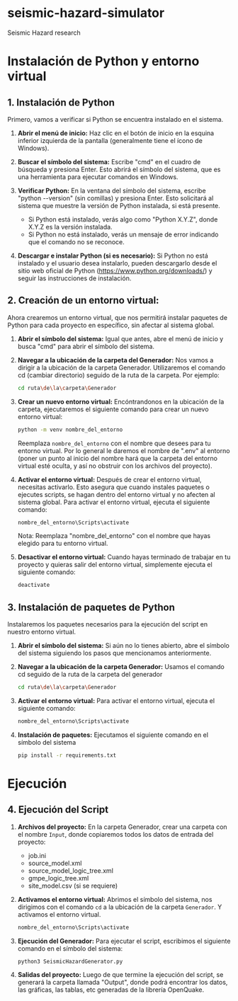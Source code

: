 # seismic-hazard-simulator
Seismic Hazard research


# Instalación de Python y entorno virtual

## 1. Instalación de Python

Primero, vamos a verificar si Python se encuentra instalado en el sistema.

1. **Abrir el menú de inicio:** Haz clic en el botón de inicio en la esquina inferior izquierda de la pantalla (generalmente tiene el ícono de Windows).

2. **Buscar el símbolo del sistema:** Escribe "cmd" en el cuadro de búsqueda y presiona Enter. Esto abrirá el símbolo del sistema, que es una herramienta para ejecutar comandos en Windows.

3. **Verificar Python:** En la ventana del símbolo del sistema, escribe "python --version" (sin comillas) y presiona Enter. Esto solicitará al sistema que muestre la versión de Python instalada, si está presente.
    - Si Python está instalado, verás algo como "Python X.Y.Z", donde X.Y.Z es la versión instalada.
    - Si Python no está instalado, verás un mensaje de error indicando que el comando no se reconoce.

4. **Descargar e instalar Python (si es necesario):** Si Python no está instalado y el usuario desea instalarlo, pueden descargarlo desde el sitio web oficial de Python (https://www.python.org/downloads/) y seguir las instrucciones de instalación. 

## 2. Creación de un entorno virtual:

Ahora crearemos un entorno virtual, que nos permitirá instalar paquetes de Python para cada proyecto en específico, sin afectar al sistema global.

1. **Abrir el símbolo del sistema:** Igual que antes, abre el menú de inicio y busca "cmd" para abrir el símbolo del sistema.

2. **Navegar a la ubicación de la carpeta del Generador:** Nos vamos a dirigir a la ubicación de la carpeta Generador. Utilizaremos el comando cd (cambiar directorio) seguido de la ruta de la carpeta. Por ejemplo:

    ```bash
    cd ruta\de\la\carpeta\Generador
    ```

4. **Crear un nuevo entorno virtual:** Encóntrandonos en la ubicación de la carpeta, ejecutaremos el siguiente comando para crear un nuevo entorno virtual:

    ```bash
    python -m venv nombre_del_entorno
    ```

    Reemplaza `nombre_del_entorno` con el nombre que desees para tu entorno virtual. Por lo general le daremos el nombre de ".env" al entorno (poner un punto al inicio del nombre hará que la carpeta del entorno virtual esté oculta, y así no obstruir con los archivos del proyecto).

5. **Activar el entorno virtual:** Después de crear el entorno virtual, necesitas activarlo. Esto asegura que cuando instales paquetes o ejecutes scripts, se hagan dentro del entorno virtual y no afecten al sistema global. Para activar el entorno virtual, ejecuta el siguiente comando:

    ```bash
    nombre_del_entorno\Scripts\activate
    ```

    Nota: Reemplaza "nombre_del_entorno" con el nombre que hayas elegido para tu entorno virtual.

6. **Desactivar el entorno virtual:** Cuando hayas terminado de trabajar en tu proyecto y quieras salir del entorno virtual, simplemente ejecuta el siguiente comando:

    ```bash
    deactivate
    ```

## 3. Instalación de paquetes de Python

Instalaremos los paquetes necesarios para la ejecución del script en nuestro entorno virtual.

1. **Abrir el símbolo del sistema:** Si aún no lo tienes abierto, abre el símbolo del sistema siguiendo los pasos que mencionamos anteriormente.

2. **Navegar a la ubicación de la carpeta Generador:** Usamos el comando cd seguido de la ruta de la carpeta del generador 
    
    ```bash
    cd ruta\de\la\carpeta\Generador
    ```

3. **Activar el entorno virtual:** Para activar el entorno virtual, ejecuta el siguiente comando:

    ```bash
    nombre_del_entorno\Scripts\activate
    ```

4. **Instalación de paquetes:** Ejecutamos el siguiente comando en el símbolo del sistema
    
    ```bash
    pip install -r requirements.txt
    ```

# Ejecución

## 4. Ejecución del Script

1. **Archivos del proyecto:** En la carpeta Generador, crear una carpeta con el nombre `Input`, donde copiaremos todos los datos de entrada del proyecto:

    - job.ini
    - source_model.xml
    - source_model_logic_tree.xml
    - gmpe_logic_tree.xml
    - site_model.csv (si se requiere)

3. **Activamos el entorno virtual:** Abrimos el símbolo del sistema, nos dirigimos con el comando `cd` a la ubicación de la carpeta `Generador`. Y activamos el entorno virtual.

    ```bash
    nombre_del_entorno\Scripts\activate
    ```

4. **Ejecución del Generador:** Para ejecutar el script, escribimos el siguiente comando en el símbolo del sistema:

    ```bash
    python3 SeismicHazardGenerator.py
    ```

5. **Salidas del proyecto:** Luego de que termine la ejecución del script, se generará la carpeta llamada "Output", donde podrá encontrar los datos, las gráficas, las tablas, etc generadas de la librería OpenQuake.